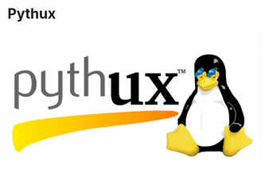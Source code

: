 # Pythux
![Pythux Logo](https://github.com/Earth1283/CS50/blob/main/githubImageResources/Pythux.jpg)